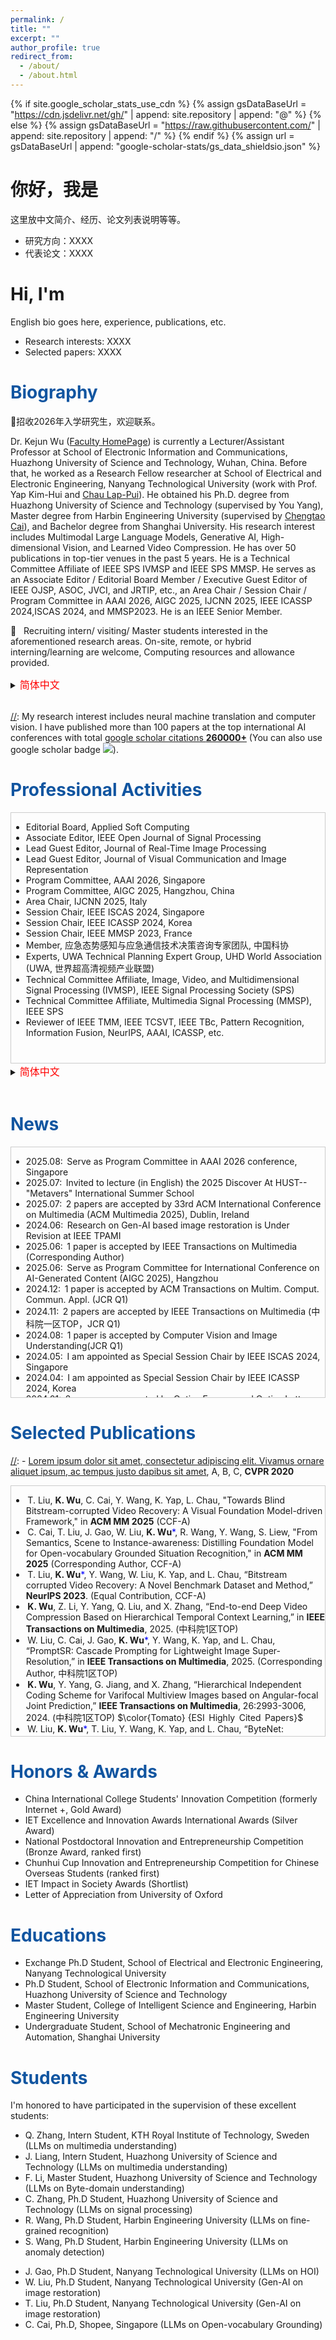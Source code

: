 ```yaml
---
permalink: /
title: ""
excerpt: ""
author_profile: true
redirect_from: 
  - /about/
  - /about.html
---
```


{% if site.google_scholar_stats_use_cdn %}
{% assign gsDataBaseUrl = "https://cdn.jsdelivr.net/gh/" | append: site.repository | append: "@" %}
{% else %}
{% assign gsDataBaseUrl = "https://raw.githubusercontent.com/" | append: site.repository | append: "/" %}
{% endif %}
{% assign url = gsDataBaseUrl | append: "google-scholar-stats/gs_data_shieldsio.json" %}




<!-- 中文块 -->
<div class="i18n zh">

# 你好，我是 
这里放中文简介、经历、论文列表说明等等。

- 研究方向：XXXX
- 代表论文：XXXX

</div>

<!-- 英文块 -->
<div class="i18n en">

# Hi, I'm 
English bio goes here, experience, publications, etc.

- Research interests: XXXX
- Selected papers: XXXX

</div>



<span class='anchor' id='about-me'></span>
# <span style="color:rgb(17,85,160)">Biography</span>
<!--  
# Biography
# 👦 Biography 🔊📢📣
-->

📢招收2026年入学研究生，欢迎联系。<br>

Dr. Kejun Wu ([Faculty HomePage](http://faculty.hust.edu.cn/WuKejun/en/index.htm)) is currently a Lecturer/Assistant Professor at School of Electronic Information and Communications, Huazhong University of Science and Technology, Wuhan, China. Before that, he worked as a Research Fellow researcher at School of Electrical and Electronic Engineering, Nanyang Technological University (work with Prof. Yap Kim-Hui and [Chau Lap-Pui](https://www.polyu.edu.hk/eee/people/academic-staff-and-teaching-staff/prof-chau-lap-pui/?sc_lang=en)). 
He obtained his Ph.D. degree from Huazhong University of Science and Technology (supervised by You Yang), Master degree from Harbin Engineering University (supervised by [Chengtao Cai](http://cisse.hrbeu.edu.cn/info/1088/3385.htm)), and Bachelor degree from Shanghai University.
His research interest includes Multimodal Large Language Models, Generative AI, High-dimensional Vision, and Learned Video Compression. He has over 50 publications in top-tier venues in the past 5 years. He is a Technical Committee Affiliate of IEEE SPS IVMSP and IEEE SPS MMSP.
He serves as an Associate Editor / Editorial Board Member / Executive Guest Editor of IEEE OJSP, ASOC, JVCI, and JRTIP, etc., an Area Chair / Session Chair / Program Committee in AAAI 2026, AIGC 2025, IJCNN 2025, IEEE ICASSP 2024,ISCAS 2024, and MMSP2023. He is an IEEE Senior Member.



🚀 &nbsp; Recruiting intern/ visiting/ Master students interested in the aforementioned research areas. On-site, remote, or hybrid interning/learning are welcome, Computing resources and allowance provided.
<!--  Contact via <kjwu@hust.edu.cn>  -->

<details> 
  <summary>
    <font size=3 color=red>简体中文</font>
  </summary>
  
吴科君，博士，IEEE高级会员，现任华中科技大学电子信息与通信学院讲师/助理教授。在此之前，他在新加坡南洋理工大学电气电子工程学院从事博士后研究（与Yap Kim-Hui、周立培(IEEE Fellow)教授）。他获得了华中科技大学博士学位（导师 杨铀 教授）、哈尔滨工程大学硕士学位（导师 蔡成涛 教授）和上海大学学士学位。他的研究兴趣包括多模态大模型、生成式人工智能、高维视觉和视频压缩与理解等，近5年在IEEE T-MM、IEEE T-CSVT、NeurIPS、ACM Multimedia等高水平期刊、会议发表论文50余篇。他担任IEEE OJSP、ASOC、JRTIP、JVCI等权威期刊的副主编/编委/客座编辑等，并在国际会议AAAI 2026、AIGC 2025、IJCNN 2025、IEEE ICASSP2024、ISCAS2024和MMSP2023中担任程序委员会/领域主席/专题主席等。<br>
🚀 &nbsp; 招收兴趣从事以上研究领域的实习生/访问学生/研究生, 欢迎线下或远程实习/学习，提供计算资源和津贴。
</details> <br>

<!-- 普通版、详细版
Dr. Kejun Wu ([Faculty HomePage](http://faculty.hust.edu.cn/WuKejun/en/index.htm)) is currently a Lecturer/Assistant Professor at School of Electronic Information and Communications, Huazhong University of Science and Technology, Wuhan, China. Before that, he worked as a Research Fellow researcher from 2022 to 2024 at School of Electrical and Electronic Engineering, Nanyang Technological University (work with Prof. Yap Kim-Hui and Chau Lap-Pui周立培). 
He obtained his Ph.D. degree from Huazhong University of Science and Technology supervised by You Yang (杨铀), Master degree from Harbin Engineering University supervised by Chengtao Cai (蔡成涛), and Bachelor degree from Shanghai University.
His research interest includes Multimodal Large Language Models, Generative Signal/Image Processing, and High-dimensional Vision, Learned Video Compression. He has published more than 40 papers in the past 3 years. He serves as an Associate Editor / Editorial Board Member / Executive Guest Editor of ASOC, OJSP, JVCI, and JRTIP, etc., an Area Chair / Session Chair / Program Committee Member in IJCNN 2025, AIGC 2025, IEEE ICASSP2024, ISCAS2024, and MMSP2023. He is an IEEE Senior Member.

Dr. Kejun Wu is a Lecturer at the School of Electronic Information and Communications, Huazhong University of Science and Technology, Wuhan, China. He obtained his Ph.D. degree from Huazhong University of Science and Technology supervised by You Yang (杨铀), and Master degree from Harbin Engineering University supervised by Chengtao Cai (蔡成涛).
He was a visiting Phd student at Nanyang Technological University, Singapore from 2021 to 2022 supervised by Prof. Chau Lap-Pui (周立培). From 2022 to 2024, Dr. Wu worked as a Research Fellow researcher at the School of Electrical and Electronic Engineering, Nanyang Technological University (work with Prof. Yap Kim-Hui and Chau Lap-Pui). His research interests include Generative AI, Large Language Models and their applications. He has published over 40 papers at top venues including IEEE TPAMI / TMM / TCSVT, NeurIPS, ACM MM, etc. His research achievements have significant academic impact and was rewarded the National Postdoctoral Innovation and Entrepreneurship Competition (ranked first), “Chunhui Cup” Innovation and Entrepreneurship Competition for Chinese Overseas Students (ranked first), China International College Students’ Innovation Competition and other awards. He has taught the undergraduate students of Oxford University computational photography internship course in 2022 and received Letter of Appreciation from Oxford University; He was granted the Silver Award in the IET Excellence and Innovation Awards and IET Impact in Society Awards Shortlist by IET (Institute of Engineering and Technology); He has served as Young Researcher of the Decision-making Consulting Expert Team of the China Association for Science and Technology. He has served as Session Chairs/Organizers in international conferences IEEE ICASSP 2024, IEEE ISCAS 2024, IEEE MMSP 2023, Associate Editor in MTAP journal, and Lead Guest Editor in JVCI (Journal of Visual Communication and Image Representation). He is an IEEE Senior Member.
-->

[//]: My research interest includes neural machine translation and computer vision. I have published more than 100 papers at the top international AI conferences with total <a href='https://scholar.google.com/citations?user=DhtAFkwAAAAJ'>google scholar citations <strong><span id='total_cit'>260000+</span></strong></a> (You can also use google scholar badge <a href='https://scholar.google.com/citations?user=DhtAFkwAAAAJ'><img src="https://img.shields.io/endpoint?url={{ url | url_encode }}&logo=Google%20Scholar&labelColor=f6f6f6&color=9cf&style=flat&label=citations"></a>).

<!-- 段落注释 -->
[//]: 段落注释
<!-- 文字颜色$\color{RoyalBlue} {Editorial Board}$  RoyalBlue, DarkBlue, Navy-->
<!-- 文字颜色<font color=lightgrey>Editorial Board</font> -->
<!--  文字颜色 <font color=Blue>Editorial Board</font>  <font color=Tomato>accepted</font> -->
<!--  <span style="color:rgb(17,85,160)">Professional Activities</span> -->



<span class='anchor' id='-professional-activities'></span>
# <span style="color:rgb(17,85,160)">Professional Activities</span>
<!-- 
# Professional Activities 
# 📢 Professional Services
--> 

<div style="height: 400px; overflow-y: auto; border: 1px solid #ccc;">
  <ul>
    <li>Editorial Board, Applied Soft Computing </li>  
    <li>Associate Editor, IEEE Open Journal of Signal Processing </li>  
    <li>Lead Guest Editor, Journal of Real-Time Image Processing </li>  
    <li>Lead Guest Editor, Journal of Visual Communication and Image Representation </li>  
    <li>Program Committee, AAAI 2026, Singapore </li>  
    <li>Program Committee, AIGC 2025, Hangzhou, China </li>
    <li>Area Chair, IJCNN 2025, Italy </li>  
    <li>Session Chair, IEEE ISCAS 2024, Singapore </li>  
    <li>Session Chair, IEEE ICASSP 2024, Korea </li>
    <li>Session Chair, IEEE MMSP 2023, France </li>  
    <li>Member, 应急态势感知与应急通信技术决策咨询专家团队, 中国科协 </li>
    <li>Experts, UWA Technical Planning Expert Group, UHD World Association (UWA, 世界超高清视频产业联盟) </li>  
    <li>Technical Committee Affiliate, Image, Video, and Multidimensional Signal Processing (IVMSP), IEEE Signal Processing Society (SPS) </li>
    <li>Technical Committee Affiliate, Multimedia Signal Processing (MMSP), IEEE SPS </li>  
    <li>Reviewer of IEEE TMM, IEEE TCSVT, IEEE TBc, Pattern Recognition, Information Fusion, NeurIPS, AAAI, ICASSP, etc. </li>  
  </ul>
</div>  


<details> 
  <summary>
    <font size=3 color=red>简体中文</font>
  </summary>

<div style="height: 400px; overflow-y: auto; border: 1px solid #ccc;">
  <ul>
    <li>编委, 国际期刊Applied Soft Computing (JCR Q1区) </li>  
    <li>副主编, 国际期刊IEEE Open Journal of Signal Processing </li>  
    <li>客座编辑, 国际期刊Journal of Real-Time Image Processing (JCR Q2区) </li>  
    <li>客座编辑, 国际期刊Journal of Visual Communication and Image Representation (JCR Q2区) </li>  
    <li>程序委员会, 国际会议AAAI 2026, 新加坡 </li>  
    <li>程序委员会, 国际会议AIGC 2025, 杭州 </li>
    <li>领域主席, 国际会议IJCNN 2025, 意大利 </li>  
    <li>专题主席, 国际会议ISCAS 2024, 新加坡 </li>  
    <li>专题主席, 国际会议ICASSP 2024, 韩国 </li>
    <li>专题主席, 国际会议MMSP2023, 法国 </li>  
    <li>应急态势感知与应急通信技术决策咨询专家团队成员, 中国科协 </li>
    <li>UWA技术规划组专家, 世界超高清视频产业联盟UWA </li>  
    <li>Technical Committee Affiliate, Image, Video, and Multidimensional Signal Processing (IVMSP), IEEE 信号处理学会 </li>
    <li>Technical Committee Affiliate, Multimedia Signal Processing (MMSP), IEEE 信号处理学会 </li>  
    <li>审稿人：IEEE TMM, IEEE TCSVT, IEEE TBc, Pattern Recognition, Information Fusion, NeurIPS, AAAI, ICASSP, etc. </li>    
  </ul>
</div>

</details><br> 



<span class='anchor' id='news'></span>
# <span style="color:rgb(17,85,160)">News</span>
<!-- 
# News 
[//]: # 🔥 News   
-->

<div style="height: 400px; overflow-y: auto; border: 1px solid #ccc;">
  <ul>
    <li>2025.08:&thinsp; Serve as Program Committee in AAAI 2026 conference, Singapore </li>  
    <li>2025.07:&thinsp; Invited to lecture (in English) the 2025 Discover At HUST--"Metavers" International Summer School </li>    
    <li>2025.07:&thinsp; 2 papers are accepted by 33rd ACM International Conference on Multimedia (ACM Multimedia 2025), Dublin, Ireland </li>
    <li>2024.06:&thinsp; Research on Gen-AI based image restoration is Under Revision at IEEE TPAMI</li>
    <li>2025.06:&thinsp; 1 paper is accepted by IEEE Transactions on Multimedia (Corresponding Author)</li>
    <li>2025.06:&thinsp; Serve as Program Committee for International Conference on AI-Generated Content (AIGC 2025), Hangzhou</li>    
    <li>2024.12:&thinsp; 1 paper is accepted by ACM Transactions on Multim. Comput. Commun. Appl. (JCR Q1)</li>
    <li>2024.11:&thinsp; 2 papers are accepted by IEEE Transactions on Multimedia (中科院一区TOP，JCR Q1)</li>
    <li>2024.08:&thinsp; 1 paper is accepted by Computer Vision and Image Understanding(JCR Q1)</li>
    <li>2024.05:&thinsp; I am appointed as Special Session Chair by IEEE ISCAS 2024, Singapore</li>
    <li>2024.04:&thinsp; I am appointed as Special Session Chair by IEEE ICASSP 2024, Korea</li>
    <li>2024.01:&thinsp; 2 papers are accepted by Optics Express and Optics Letters</li>
    <li>2023.12:&thinsp; I am awarded the 全国金奖 in 中国国际大学生创新大赛</li>
    <li>2023.11:&thinsp; I am awarded the 全国铜奖 in 中国博士后创新创业大赛</li>
    <li>2023.10:&thinsp; I am awarded the 优胜奖 in 春晖杯中国留学人员创新创业大赛</li>
    <li>2023.09:&thinsp; I am appointed as Special Session Chair by IEEE MMSP 2023, France</li>
    <li>2023.09:&thinsp; 1 paper has been accepted by NeurIPS 2023, New Orleans, USA</li>
  </ul>
</div>



<span class='anchor' id='publications'></span>
# <span style="color:rgb(17,85,160)">Selected Publications</span>
<!-- 
# Selected Publications 
[//]: # 📝 Selected Publications 
-->

<!-- 段落注释 
<div class='paper-box'><div class='paper-box-image'><div><div class="badge">CVPR 2016</div><img src='images/500x300.png' alt="sym" width="100%"></div></div>
<div class='paper-box-text' markdown="1">

[Deep Residual Learning for Image Recognition](https://openaccess.thecvf.com/content_cvpr_2016/papers/He_Deep_Residual_Learning_CVPR_2016_paper.pdf)

**Kaiming He**, Xiangyu Zhang, Shaoqing Ren, Jian Sun

[**Project**](https://scholar.google.com/citations?view_op=view_citation&hl=zh-CN&user=DhtAFkwAAAAJ&citation_for_view=DhtAFkwAAAAJ:ALROH1vI_8AC) <strong><span class='show_paper_citations' data='DhtAFkwAAAAJ:ALROH1vI_8AC'></span></strong>
- Lorem ipsum dolor sit amet, consectetur adipiscing elit. Vivamus ornare aliquet ipsum, ac tempus justo dapibus sit amet. 
</div>
</div>
-->

[//]: - [Lorem ipsum dolor sit amet, consectetur adipiscing elit. Vivamus ornare aliquet ipsum, ac tempus justo dapibus sit amet](https://github.com), A, B, C, **CVPR 2020**



<div style="height: 400px; overflow-y: auto; border: 1px solid #ccc;">
  <ul>
    
<!-- 段落注释  
    <li>&thinsp;Tianyi Liu, <b>Kejun Wu</b>, Yi Wang, Wenyang Liu, Kim-Hui Yap, Lap-Pui Chau, "BitsCV: Restoration of Artifacts Decoded in Bitstream-Corrupted Videos," in <b>IEEE Transactions on Pattern Analysis and Machine Intelligence</b></li>
    <li>&thinsp;Wenyang Liu, Tianyi Liu, Chen Cai, Jianjun Gao, Kejun Wu, Kim-Hui Yap, "AsTaSR: Adaptive Superpixel Token Aggregation for Lightweight Image Super-Resolution," AAAI 2026
-->

  <li>&thinsp;T. Liu, <b>K. Wu</b>, C. Cai, Y. Wang, K. Yap, L. Chau, "Towards Blind Bitstream-corrupted Video Recovery: A Visual Foundation Model-driven Framework," in <b>ACM MM 2025</b> (CCF-A)</li>
  <li>&thinsp;C. Cai, T. Liu, J. Gao, W. Liu, <b>K. Wu</b><font color=Blue>*</font>, R. Wang, Y. Wang, S. Liew, "From Semantics, Scene to Instance-awareness: Distilling Foundation Model for Open-vocabulary Grounded Situation Recognition," in <b>ACM MM 2025</b> (Corresponding Author, CCF-A) </li>    
  <li>&thinsp;T. Liu, <b>K. Wu</b><font color=Blue>*</font>, Y. Wang, W. Liu, K. Yap, and L. Chau, “Bitstream corrupted Video Recovery: A Novel Benchmark Dataset and Method,” <b>NeurIPS 2023</b>. (Equal Contribution, CCF-A)</li>
  <li>&thinsp;<b>K. Wu</b>, Z. Li, Y. Yang, Q. Liu, and X. Zhang, “End-to-end Deep Video Compression Based on Hierarchical Temporal Context Learning,” in <b>IEEE Transactions on Multimedia</b>, 2025. (中科院1区TOP)</li>
  <li>&thinsp;W. Liu, C. Cai, J. Gao, <b>K. Wu</b><font color=Blue>*</font>, Y. Wang, K. Yap, and L. Chau, “PromptSR: Cascade Prompting for Lightweight Image Super-Resolution,” in <b>IEEE Transactions on Multimedia</b>, 2025. (Corresponding Author, 中科院1区TOP)</li>
  <li>&thinsp;<b>K. Wu</b>, Y. Yang, G. Jiang, and X. Zhang, “Hierarchical Independent Coding Scheme for Varifocal Multiview Images based on Angular-focal Joint Prediction,” <b>IEEE Transactions on Multimedia</b>, 26:2993-3006, 2024. (中科院1区TOP) $\color{Tomato} {ESI &thinsp;Highly &thinsp;Cited &thinsp;Papers}$</li>
  <li>&thinsp;W. Liu, <b>K. Wu</b><font color=Blue>*</font>, T. Liu, Y. Wang, K. Yap, and L. Chau, “ByteNet: Rethinking Multimedia File Fragment Classification through Visual Perspectives,” in <b>IEEE Transactions on Multimedia</b>, 2024. (Corresponding Author, 中科院1区TOP)</li>
  <li>&thinsp;<b>K. Wu</b>, Q. Liu, and X. Zhang, “Focal Stack Image Compression Based on Basis-Quadtree Representation,” in <b>IEEE Transactions on Multimedia</b>, 25:3975-3988, 2023. (中科院1区TOP)</li>
  <li>&thinsp;<b>K. Wu</b>, Q. Liu, Y. Yang, and X. Zhang, “Gaussian-Wiener Representation and Hierarchical Coding Scheme for Focal Stack Images,” in <b>IEEE Transactions on Circuits and Systems for Video Technology</b>, 32(2):523-537, 2022. (中科院1区TOP)</li>
  <li>&thinsp;<b>K. Wu</b>, Z. Li, Y. Yang, and Q. Liu, “Deep Video Compression based on Long-range Temporal Context Learning,” in Computer Vision and Image Understanding, 248(2024): 104127.</li>  
  <li>&thinsp;X. Yu, <b>K. Wu</b><font color=Blue>*</font>, Y. Yang, and Q. Liu, “WaRENet: A Novel Urban Waterlogging Risk Evaluation Network,” in ACM Transactions on Multimedia Computing, Communications, and Applications, 2024, 20(7):1–28. (Equal Contribution)</li>
  <li>&thinsp;<b>K. Wu</b>, Q. Liu, K. Yap, and Y. Yang, “Multifocal Multiview Imaging and Data Compression based on Angular-Focal-Spatial Representation,” in Optics Letters, 2024.</li>
  <li>&thinsp;J. Gao, K. Yap, K. Wu, D. Phan, and K. Garg, "Contextual Human Object Interaction Understanding from Pre-Trained Large Language Model," ICASSP 2024, Seoul, Korea</li>
  <li>&thinsp;C. Cai, R. Zhang, J. Gao, K. Wu, K. Yap, Y. Wang, "Temporal Sentence Grounding with Temporally Global Textual Knowledge," ICME 2024, Niagra Falls, Canada</li>
<!-- 段落注释    
  <li>&thinsp;<b>K. Wu</b>, Q. Liu, K. Yap, and Y. Yang, “High Dimensional Optical Data Varifocal Multiview Imaging, Compression and Evaluation,” in Optics Express, 2023.</li>
  <li>&thinsp;<b>K. Wu</b>, Q. Liu, Y. Wang, and Y. Yang, “End-to-end Varifocal Multiview Images Coding Framework from Data Acquisition End to Vision Application End,” in Optics Express, 31(7): 11659-11679, 2023.</li>  
-->
  </ul>
</div>




<span class='anchor' id='honors-awards'></span>
# <span style="color:rgb(17,85,160)">Honors & Awards</span>
<!-- 
# Honors & Awards
[//]: # 🏆 Honors & Awards
-->

- China International College Students' Innovation Competition (formerly Internet +, Gold Award)
- IET Excellence and Innovation Awards International Awards (Silver Award)
- National Postdoctoral Innovation and Entrepreneurship Competition (Bronze Award, ranked first)
- Chunhui Cup Innovation and Entrepreneurship Competition for Chinese Overseas Students (ranked first)
- IET Impact in Society Awards (Shortlist)
- Letter of Appreciation from University of Oxford


<span class='anchor' id='educations'></span>
# <span style="color:rgb(17,85,160)">Educations</span>
<!-- 
# Educations
# 📖 Educations
-->

- Exchange Ph.D Student, School of Electrical and Electronic Engineering, Nanyang Technological University
- Ph.D Student, School of Electronic Information and Communications, Huazhong University of Science and Technology
- Master Student, College of Intelligent Science and Engineering, Harbin Engineering University
- Undergraduate Student, School of Mechatronic Engineering and Automation, Shanghai University


<!-- 段落注释 
<span class='anchor' id='invited-talks'></span>
# Talks/Presentations
[//]: # 💡 Talks/Presentations
[//]: 💬
[//]: - *2021.06*, Lorem ipsum dolor sit amet, consectetur adipiscing elit. Vivamus ornare aliquet ipsum, ac tempus justo dapibus sit amet. 
[//]: - *2021.03*, Lorem ipsum dolor sit amet, consectetur adipiscing elit. Vivamus ornare aliquet ipsum, ac tempus justo dapibus sit amet.  \| [\[video\]](https://github.com/)
- Annual Conference on Neural Information Processing Systems (NeurIPS 2023), New Orleans, Louisiana, USA
- 2023 Data Compression Conference (DCC), Snowbird, UT, USA
- 2019 Data Compression Conference (DCC), Snowbird, UT, USA
-->


<span class='anchor' id='students'></span>
# <span style="color:rgb(17,85,160)">Students</span>
<!-- 
# Students
-->

I'm honored to have participated in the supervision of these excellent students: 
- Q. Zhang, Intern Student, KTH Royal Institute of Technology, Sweden (LLMs on multimedia understanding)
- J. Liang, Intern Student, Huazhong University of Science and Technology (LLMs on multimedia understanding)
- F. Li, Master Student, Huazhong University of Science and Technology (LLMs on Byte-domain understanding)
- C. Zhang, Ph.D Student, Huazhong University of Science and Technology (LLMs on signal processing)
- R. Wang, Ph.D Student, Harbin Engineering University (LLMs on fine-grained recognition)
- S. Wang, Ph.D Student, Harbin Engineering University (LLMs on anomaly detection)
<!-- 段落注释 - R. Yan, Undergraduate Student, Xiamen University (LLMs on signal analytics)  -->
- J. Gao, Ph.D Student, Nanyang Technological University (LLMs on HOI)
- W. Liu, Ph.D Student, Nanyang Technological University (Gen-AI on image restoration)
- T. Liu, Ph.D Student, Nanyang Technological University (Gen-AI on image restoration)
- C. Cai, Ph.D, Shopee, Singapore (LLMs on Open-vocabulary Grounding)


